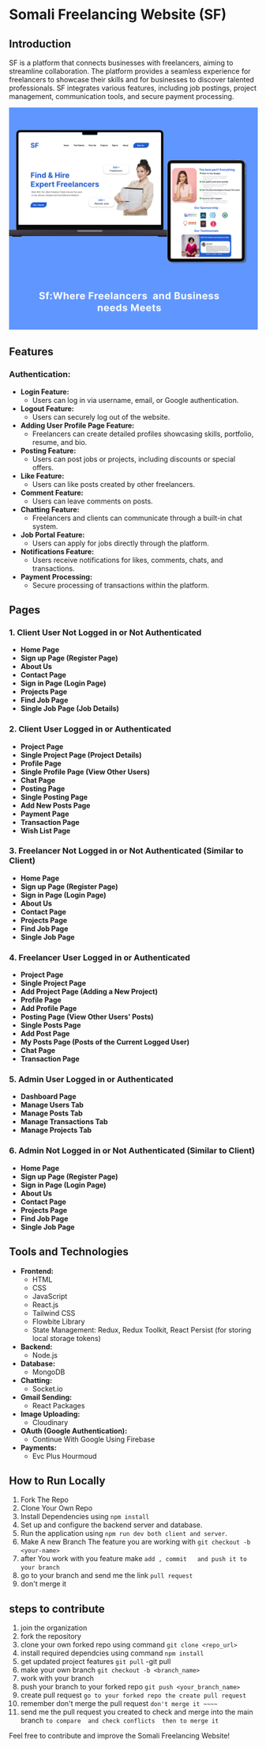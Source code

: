 # Somali Freelancing Website (SF)

## Introduction
SF is a platform that connects businesses with freelancers, aiming to streamline collaboration. The platform provides a seamless experience for freelancers to showcase their skills and for businesses to discover talented professionals. SF integrates various features, including job postings, project management, communication tools, and secure payment processing.

![Website Preview](/client/src/assets/webPreview.png)

## Features

### Authentication:
- **Login Feature:**
  - Users can log in via username, email, or Google authentication.
- **Logout Feature:**
  - Users can securely log out of the website.
- **Adding User Profile Page Feature:**
  - Freelancers can create detailed profiles showcasing skills, portfolio, resume, and bio.
- **Posting Feature:**
  - Users can post jobs or projects, including discounts or special offers.
- **Like Feature:**
  - Users can like posts created by other freelancers.
- **Comment Feature:**
  - Users can leave comments on posts.
- **Chatting Feature:**
  - Freelancers and clients can communicate through a built-in chat system.
- **Job Portal Feature:**
  - Users can apply for jobs directly through the platform.
- **Notifications Feature:**
  - Users receive notifications for likes, comments, chats, and transactions.
- **Payment Processing:**
  - Secure processing of transactions within the platform.

## Pages

### 1. Client User Not Logged in or Not Authenticated
- **Home Page**
- **Sign up Page (Register Page)**
- **About Us**
- **Contact Page**
- **Sign in Page (Login Page)**
- **Projects Page**
- **Find Job Page**
- **Single Job Page (Job Details)**

### 2. Client User Logged in or Authenticated
- **Project Page**
- **Single Project Page (Project Details)**
- **Profile Page**
- **Single Profile Page (View Other Users)**
- **Chat Page**
- **Posting Page**
- **Single Posting Page**
- **Add New Posts Page**
- **Payment Page**
- **Transaction Page**
- **Wish List Page**

### 3. Freelancer Not Logged in or Not Authenticated (Similar to Client)
- **Home Page**
- **Sign up Page (Register Page)**
- **Sign in Page (Login Page)**
- **About Us**
- **Contact Page**
- **Projects Page**
- **Find Job Page**
- **Single Job Page**

### 4. Freelancer User Logged in or Authenticated
- **Project Page**
- **Single Project Page**
- **Add Project Page (Adding a New Project)**
- **Profile Page**
- **Add Profile Page**
- **Posting Page (View Other Users' Posts)**
- **Single Posts Page**
- **Add Post Page**
- **My Posts Page (Posts of the Current Logged User)**
- **Chat Page**
- **Transaction Page**

### 5. Admin User Logged in or Authenticated
- **Dashboard Page**
- **Manage Users Tab**
- **Manage Posts Tab**
- **Manage Transactions Tab**
- **Manage Projects Tab**

### 6. Admin Not Logged in or Not Authenticated (Similar to Client)
- **Home Page**
- **Sign up Page (Register Page)**
- **Sign in Page (Login Page)**
- **About Us**
- **Contact Page**
- **Projects Page**
- **Find Job Page**
- **Single Job Page**

## Tools and Technologies
- **Frontend:**
  - HTML
  - CSS
  - JavaScript
  - React.js
  - Tailwind CSS
  - Flowbite Library
  - State Management: Redux, Redux Toolkit, React Persist (for storing local storage tokens)
- **Backend:**
  - Node.js
- **Database:**
  - MongoDB
- **Chatting:**
  - Socket.io
- **Gmail Sending:**
  - React Packages
- **Image Uploading:**
  - Cloudinary
- **OAuth (Google Authentication):**
  - Continue With Google Using Firebase
- **Payments:**
  - Evc Plus Hourmoud

## How to Run Locally
1. Fork The Repo
2. Clone Your Own Repo
3. Install  Dependencies using `npm install`
4. Set up and configure the backend server and database.
4. Run the application using `npm run dev both client and server`.
5. Make A new Branch The feature you are working with `git checkout -b <your-name>`
6. after You work with you feature  make `add , commit   and push it to your branch`
7. go to your branch and send me the link `pull request`
8. don't merge it

steps to contribute 
----------------------
1. join the organization 
2. fork the repository 
3. clone your own forked repo  using command `git clone <repo_url>`
4. install required dependcies using command `npm install`
5. get updated project features  `git pull`
	-git pull 
6. make your own branch `git checkout -b <branch_name>`
7. work with your branch 
8. push your branch to your  forked repo `git push <your_branch_name>`
9. create pull request  `go to your forked repo the create pull request`
10.  remember don't merge the pull request  `don't merge it ~~~~`
11. send me the pull request you created to check and merge into the main 
			branch  `to compare  and check conflicts  then to merge it`


Feel free to contribute and improve the Somali Freelancing Website! 
